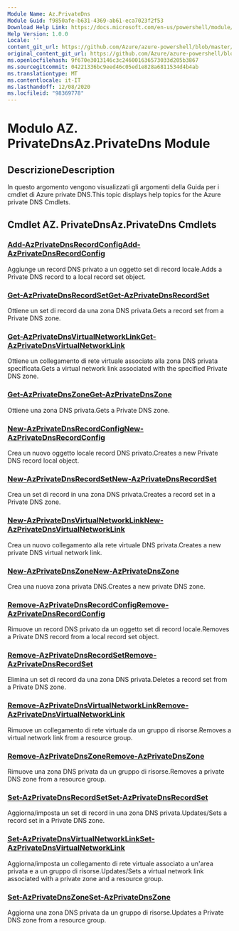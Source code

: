 ```yaml
---
Module Name: Az.PrivateDns
Module Guid: f9850afe-b631-4369-ab61-eca7023f2f53
Download Help Link: https://docs.microsoft.com/en-us/powershell/module/az.privatedns
Help Version: 1.0.0
Locale: ''
content_git_url: https://github.com/Azure/azure-powershell/blob/master/src/PrivateDns/PrivateDns/help/Az.PrivateDNS.md
original_content_git_url: https://github.com/Azure/azure-powershell/blob/master/src/PrivateDns/PrivateDns/help/Az.PrivateDNS.md
ms.openlocfilehash: 9f670e3013146c3c246001636573033d205b3867
ms.sourcegitcommit: 04221336bc9eed46c05ed1e828a6811534d4b4ab
ms.translationtype: MT
ms.contentlocale: it-IT
ms.lasthandoff: 12/08/2020
ms.locfileid: "98369778"
---
```

# <span data-ttu-id="e8105-101">Modulo AZ. PrivateDns</span><span class="sxs-lookup"><span data-stu-id="e8105-101">Az.PrivateDns Module</span></span>
## <span data-ttu-id="e8105-102">Descrizione</span><span class="sxs-lookup"><span data-stu-id="e8105-102">Description</span></span>
<span data-ttu-id="e8105-103">In questo argomento vengono visualizzati gli argomenti della Guida per i cmdlet di Azure private DNS.</span><span class="sxs-lookup"><span data-stu-id="e8105-103">This topic displays help topics for the Azure private DNS Cmdlets.</span></span>

## <span data-ttu-id="e8105-104">Cmdlet AZ. PrivateDns</span><span class="sxs-lookup"><span data-stu-id="e8105-104">Az.PrivateDns Cmdlets</span></span>
### [<span data-ttu-id="e8105-105">Add-AzPrivateDnsRecordConfig</span><span class="sxs-lookup"><span data-stu-id="e8105-105">Add-AzPrivateDnsRecordConfig</span></span>](Add-AzPrivateDnsRecordConfig.md)
<span data-ttu-id="e8105-106">Aggiunge un record DNS privato a un oggetto set di record locale.</span><span class="sxs-lookup"><span data-stu-id="e8105-106">Adds a Private DNS record to a local record set object.</span></span>

### [<span data-ttu-id="e8105-107">Get-AzPrivateDnsRecordSet</span><span class="sxs-lookup"><span data-stu-id="e8105-107">Get-AzPrivateDnsRecordSet</span></span>](Get-AzPrivateDnsRecordSet.md)
<span data-ttu-id="e8105-108">Ottiene un set di record da una zona DNS privata.</span><span class="sxs-lookup"><span data-stu-id="e8105-108">Gets a record set from a Private DNS zone.</span></span>

### [<span data-ttu-id="e8105-109">Get-AzPrivateDnsVirtualNetworkLink</span><span class="sxs-lookup"><span data-stu-id="e8105-109">Get-AzPrivateDnsVirtualNetworkLink</span></span>](Get-AzPrivateDnsVirtualNetworkLink.md)
<span data-ttu-id="e8105-110">Ottiene un collegamento di rete virtuale associato alla zona DNS privata specificata.</span><span class="sxs-lookup"><span data-stu-id="e8105-110">Gets a virtual network link associated with the specified Private DNS zone.</span></span>

### [<span data-ttu-id="e8105-111">Get-AzPrivateDnsZone</span><span class="sxs-lookup"><span data-stu-id="e8105-111">Get-AzPrivateDnsZone</span></span>](Get-AzPrivateDnsZone.md)
<span data-ttu-id="e8105-112">Ottiene una zona DNS privata.</span><span class="sxs-lookup"><span data-stu-id="e8105-112">Gets a Private DNS zone.</span></span>

### [<span data-ttu-id="e8105-113">New-AzPrivateDnsRecordConfig</span><span class="sxs-lookup"><span data-stu-id="e8105-113">New-AzPrivateDnsRecordConfig</span></span>](New-AzPrivateDnsRecordConfig.md)
<span data-ttu-id="e8105-114">Crea un nuovo oggetto locale record DNS privato.</span><span class="sxs-lookup"><span data-stu-id="e8105-114">Creates a new Private DNS record local object.</span></span>

### [<span data-ttu-id="e8105-115">New-AzPrivateDnsRecordSet</span><span class="sxs-lookup"><span data-stu-id="e8105-115">New-AzPrivateDnsRecordSet</span></span>](New-AzPrivateDnsRecordSet.md)
<span data-ttu-id="e8105-116">Crea un set di record in una zona DNS privata.</span><span class="sxs-lookup"><span data-stu-id="e8105-116">Creates a record set in a Private DNS zone.</span></span>

### [<span data-ttu-id="e8105-117">New-AzPrivateDnsVirtualNetworkLink</span><span class="sxs-lookup"><span data-stu-id="e8105-117">New-AzPrivateDnsVirtualNetworkLink</span></span>](New-AzPrivateDnsVirtualNetworkLink.md)
<span data-ttu-id="e8105-118">Crea un nuovo collegamento alla rete virtuale DNS privata.</span><span class="sxs-lookup"><span data-stu-id="e8105-118">Creates a new private DNS virtual network link.</span></span>

### [<span data-ttu-id="e8105-119">New-AzPrivateDnsZone</span><span class="sxs-lookup"><span data-stu-id="e8105-119">New-AzPrivateDnsZone</span></span>](New-AzPrivateDnsZone.md)
<span data-ttu-id="e8105-120">Crea una nuova zona privata DNS.</span><span class="sxs-lookup"><span data-stu-id="e8105-120">Creates a new private DNS zone.</span></span>

### [<span data-ttu-id="e8105-121">Remove-AzPrivateDnsRecordConfig</span><span class="sxs-lookup"><span data-stu-id="e8105-121">Remove-AzPrivateDnsRecordConfig</span></span>](Remove-AzPrivateDnsRecordConfig.md)
<span data-ttu-id="e8105-122">Rimuove un record DNS privato da un oggetto set di record locale.</span><span class="sxs-lookup"><span data-stu-id="e8105-122">Removes a Private DNS record from a local record set object.</span></span>

### [<span data-ttu-id="e8105-123">Remove-AzPrivateDnsRecordSet</span><span class="sxs-lookup"><span data-stu-id="e8105-123">Remove-AzPrivateDnsRecordSet</span></span>](Remove-AzPrivateDnsRecordSet.md)
<span data-ttu-id="e8105-124">Elimina un set di record da una zona DNS privata.</span><span class="sxs-lookup"><span data-stu-id="e8105-124">Deletes a record set from a Private DNS zone.</span></span>

### [<span data-ttu-id="e8105-125">Remove-AzPrivateDnsVirtualNetworkLink</span><span class="sxs-lookup"><span data-stu-id="e8105-125">Remove-AzPrivateDnsVirtualNetworkLink</span></span>](Remove-AzPrivateDnsVirtualNetworkLink.md)
<span data-ttu-id="e8105-126">Rimuove un collegamento di rete virtuale da un gruppo di risorse.</span><span class="sxs-lookup"><span data-stu-id="e8105-126">Removes a virtual network link from a resource group.</span></span>

### [<span data-ttu-id="e8105-127">Remove-AzPrivateDnsZone</span><span class="sxs-lookup"><span data-stu-id="e8105-127">Remove-AzPrivateDnsZone</span></span>](Remove-AzPrivateDnsZone.md)
<span data-ttu-id="e8105-128">Rimuove una zona DNS privata da un gruppo di risorse.</span><span class="sxs-lookup"><span data-stu-id="e8105-128">Removes a private DNS zone from a resource group.</span></span>

### [<span data-ttu-id="e8105-129">Set-AzPrivateDnsRecordSet</span><span class="sxs-lookup"><span data-stu-id="e8105-129">Set-AzPrivateDnsRecordSet</span></span>](Set-AzPrivateDnsRecordSet.md)
<span data-ttu-id="e8105-130">Aggiorna/imposta un set di record in una zona DNS privata.</span><span class="sxs-lookup"><span data-stu-id="e8105-130">Updates/Sets a record set in a Private DNS zone.</span></span>

### [<span data-ttu-id="e8105-131">Set-AzPrivateDnsVirtualNetworkLink</span><span class="sxs-lookup"><span data-stu-id="e8105-131">Set-AzPrivateDnsVirtualNetworkLink</span></span>](Set-AzPrivateDnsVirtualNetworkLink.md)
<span data-ttu-id="e8105-132">Aggiorna/imposta un collegamento di rete virtuale associato a un'area privata e a un gruppo di risorse.</span><span class="sxs-lookup"><span data-stu-id="e8105-132">Updates/Sets a virtual network link associated with a private zone and a resource group.</span></span>

### [<span data-ttu-id="e8105-133">Set-AzPrivateDnsZone</span><span class="sxs-lookup"><span data-stu-id="e8105-133">Set-AzPrivateDnsZone</span></span>](Set-AzPrivateDnsZone.md)
<span data-ttu-id="e8105-134">Aggiorna una zona DNS privata da un gruppo di risorse.</span><span class="sxs-lookup"><span data-stu-id="e8105-134">Updates a Private DNS zone from a resource group.</span></span>

